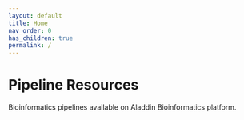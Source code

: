 ```yaml
---
layout: default
title: Home
nav_order: 0
has_children: true
permalink: /
---
```


# Pipeline Resources

Bioinformatics pipelines available on Aladdin Bioinformatics platform.
